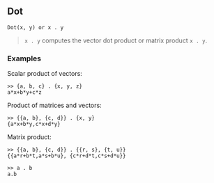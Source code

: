 ## Dot

```
Dot(x, y) or x . y
```

> `x . y` computes the vector dot product or matrix product `x . y`.

### Examples

Scalar product of vectors:
```
>> {a, b, c} . {x, y, z}
a*x+b*y+c*z 
```

Product of matrices and vectors:
```
>> {{a, b}, {c, d}} . {x, y}
{a*x+b*y,c*x+d*y}
```

Matrix product:
```
>> {{a, b}, {c, d}} . {{r, s}, {t, u}}
{{a*r+b*t,a*s+b*u}, {c*r+d*t,c*s+d*u}}

>> a . b
a.b
```